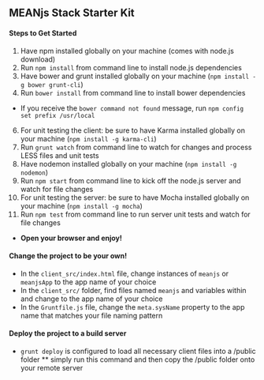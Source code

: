 ## MEANjs Stack Starter Kit

#### Steps to Get Started

1. Have npm installed globally on your machine (comes with node.js download)
2. Run `npm install` from command line to install node.js dependencies
3. Have bower and grunt installed globally on your machine (`npm install -g bower grunt-cli`)
4. Run `bower install` from command line to install bower dependencies
  - If you receive the `bower command not found` message, run `npm config set prefix /usr/local`
6. For unit testing the client: be sure to have Karma installed globally on your machine (`npm install -g karma-cli`)
7. Run `grunt watch` from command line to watch for changes and process LESS files and unit tests
8. Have nodemon installed globally on your machine (`npm install -g nodemon`)
9. Run `npm start` from command line to kick off the node.js server and watch for file changes
10. For unit testing the server: be sure to have Mocha installed globally on your machine (`npm install -g mocha`)
11. Run `npm test` from command line to run server unit tests and watch for file changes

* __Open your browser and enjoy!__


#### Change the project to be your own!

* In the `client_src/index.html` file, change instances of `meanjs` or `meanjsApp` to the app name of your choice
* In the `client_src/` folder, find files named `meanjs` and variables within and change to the app name of your choice
* In the `Gruntfile.js` file, change the `meta.sysName` property to the app name that matches your file naming pattern

#### Deploy the project to a build server

* `grunt deploy` is configured to load all necessary client files into a /public folder
** simply run this command and then copy the /public folder onto your remote server
